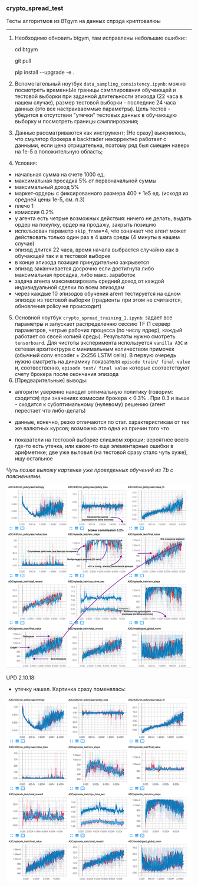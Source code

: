 ### crypto_spread_test
Тесты алгоритмов из BTgym на данных спрэда криптовалюы
****
1. Необходимо обновить btgym, там исправлены небольшие ошибки::

    cd btgym

    git pull

    pip install --upgrade -e .

2. Вспомогательный ноутбук `data_sampling_consistency.ipynb`: можно посмотреть временнЫе границы сэмплирования обучающей
и тестовой выборки при заданной длительности эпизода (22 часа в нашем случае),
размер тестовой выборки - последние 24 часа данных (это все настраиваеммые параметры).
Цель тестов - убедится в отсутствии "утечки" тестовых данных в обучающую выборку и посмотреть границы сэмплирования;

3. Данные рассматриваются как инструмент; [Не сразу] выяснилось,
что смулятор брокера в backtrader некорректно работает с данными, если цена отрицательна, поэтому ряд был смещен наверх на
1е-5 в положительную область;

4. Условия:
- начальная сумма на счете 1000 ед.
- максимальная просадка 5% от первоначальной суммы
- максимальный доход 5%
- маркет-ордеры с фиксированного размера 400 * 1e5 ед. (исходя из средней цены 1е-5, см. п.3)
- плечо 1
- комиссия 0.2%
- у агента есть четрые возможных действия: ничего не делать, выдать ордер на покупку, ордер на продажу, закрыть позицию
- использован параметр `skip_frame`=4, что означает что агент может действовать только один раз в 4 шага среды (4 минуты в нашем случае)
- эпизод длится 22 часа, время начала выбрается случайно как в обучающей так и в тестовой выборке
- в конце эпизода позиция принудительно закрывется
- эпизод заканчивается досрочно если достигнута либо максимальная просадка, либо макс. заработок
- задача агента максимизировать средний доход от каждой индивидуальной сделки по всем эпизодам
- через каждые 10 эпизодов обучения агент тестируется на одном эпизоде из тестовой выборки (градиенты при этом не считаются, обновления policy не происходит)

5. Основной ноутбук `crypto_spread_training_1.ipynb`: задает все параметры и запускает распределенню сессию TF
(1 сервер параметров, четрые рабочих процесса (по числу ядрер), каждый работает со своей копией среды). Результаты нужно смотреть `tensorboard`.
Для чистоты эксперимента используется `vanilla A3C` и сетевая архитектрура c минимальным количеством примочек (обычный conv encoder + 2x256 LSTM cells).
В первую очередь нужно смотреть на динамику показателя `episode train/ final value` и, соотвественно,  `episode test/ final value` которые соответствуют счету брокера после окончания эпизода
6. [Предварительные] выводы:
- алгоритм уверенно находит оптимальную политику (говорим: сходится) при значениях комиссии брокера < 0.3% .
При 0.3 и выше - сходится к субоптимальному (нулевому) решению (агент перестает что либо-делать)

- данные, конечно, резко отличаются по стат. характеристикам от тех же валютных курсов; возможно это одна из причин того что

- показатели на тестовой выборке слишком хороши; вероятнее всего где-то есть утечка,
или какие-то еще элементарные ошибки в арифметике; две уже выловил (на тестовой сразу стало чуть хуже), ищу остальное

*Чуть позже выложу картинки уже проведенных обучений из Tb с пояснениями.*

[<img src="./img_1_tb.png" width="800">](./img_1_tb.png)

UPD 2.10.18:
- утечку нашел. Картинка сразу поменялась:

[<img src="./img_2_tb_correct.png" width="1200">](./img_1_tb.png)

